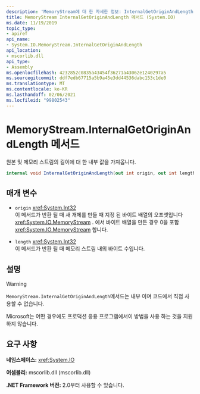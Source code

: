 ```yaml
---
description: 'MemoryStream에 대 한 자세한 정보: InternalGetOriginAndLength 메서드'
title: MemoryStream InternalGetOriginAndLength 메서드 (System.IO)
ms.date: 11/19/2019
topic_type:
- apiref
api_name:
- System.IO.MemoryStream.InternalGetOriginAndLength
api_location:
- mscorlib.dll
api_type:
- Assembly
ms.openlocfilehash: 4232852c0835a43454f36271a43062e1240297a5
ms.sourcegitcommit: ddf7edb67715a5b9a45e3dd44536dabc153c1de0
ms.translationtype: MT
ms.contentlocale: ko-KR
ms.lasthandoff: 02/06/2021
ms.locfileid: "99802543"
---
```

# <a name="memorystreaminternalgetoriginandlength-method"></a>MemoryStream.InternalGetOriginAndLength 메서드

원본 및 메모리 스트림의 길이에 대 한 내부 값을 가져옵니다.

```csharp
internal void InternalGetOriginAndLength(out int origin, out int length)
```

## <a name="parameters"></a>매개 변수

- `origin` <xref:System.Int32>\
  이 메서드가 반환 될 때 새 개체를 만들 때 지정 된 바이트 배열의 오프셋입니다 <xref:System.IO.MemoryStream> . 에서 바이트 배열을 만든 경우 0을 포함 <xref:System.IO.MemoryStream> 합니다.

- `length` <xref:System.Int32>\
  이 메서드가 반환 될 때 메모리 스트림 내의 바이트 수입니다.

## <a name="remarks"></a>설명

> [!WARNING]
> `MemoryStream.InternalGetOriginAndLength`메서드는 내부 이며 코드에서 직접 사용할 수 없습니다.
>
> Microsoft는 어떤 경우에도 프로덕션 응용 프로그램에서이 방법을 사용 하는 것을 지원 하지 않습니다.

## <a name="requirements"></a>요구 사항

**네임스페이스:** <xref:System.IO>

**어셈블리:** mscorlib.dll (mscorlib.dll)

**.NET Framework 버전:** 2.0부터 사용할 수 있습니다.
